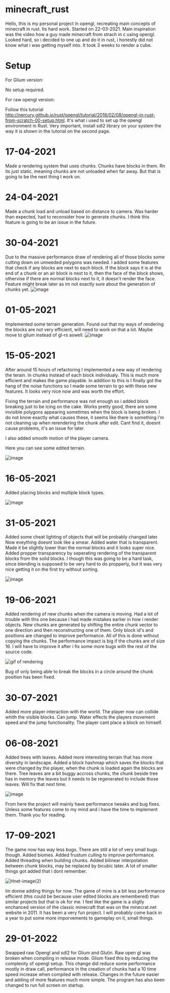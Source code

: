 # minecraft_rust

Hello, this is my personal project in opengl, recreating main concepts of minecraft in rust. 
Its hard work. Started on 22-03-2021. Main inspiration was the video how a guy made minecraft 
from strach in c using opengl. Looked hard, so i decided to one up and do it in rust, i honestly 
did not know what i was getting myself into. It took 3 weeks to render a cube.

# Setup 
For Glium version:

No setup required.

For raw opengl version:

Follow this tutorial http://nercury.github.io/rust/opengl/tutorial/2018/02/08/opengl-in-rust-from-scratch-00-setup.html. It's what i used to set up the opengl environment in Rust. Very important, install sdl2 library on your system the way it is shown in the tutorial on the second page.

# 17-04-2021

Made a rendering system that uses chunks. Chunks have blocks in them. Rn its just static, meaning chunks are not unloaded when far away. But that is going to be the next thing I work on.

# 24-04-2021

Made a chunk load and unload based on distance to camera. Was harder than expected, had to reconsider how to gererate chunks. I think this feature is going to be an issue in the future.

# 30-04-2021

Due to the massive performance draw of rendering all of those blocks some cutting down on unneeded polygons was needed. I added some features that check if any blocks are next to each block. If the block says it is at the end of a chunk or an air block is next to it, then the face of the block shows, othervise if there are normal blocks next to it, it doesn't render the face. Feature might break later as im not exactly sure about the generation of chunks yet.
![image](https://user-images.githubusercontent.com/50622827/116905576-758ca200-ac3f-11eb-9155-b19dc4dbdac2.png)

# 01-05-2021

Implemented some terrain generation. Found out that my ways of rendering the blocks are not very efficient, will need to work on that a lot. Maybe move to glium instead of gl-rs aswell.
![image](https://user-images.githubusercontent.com/50622827/116905445-470ec700-ac3f-11eb-84d8-e8f7b3926ab7.png)

# 15-05-2021

After around 15 hours of refactoring I implemented a new way of rendering the terain. In chunks instead of each block individualy. This is much more efficient and makes the game playable. In addition to this is I finally got the hang of the noise functions so I made some terrain to go with these new features. It looks very nice now and was worth the effort.

Fixing the terrain and performance was not enough so i added block breaking just to be icing on the cake. Works pretty good, there are some invisible polygons appearing sometimes when the block is being broken. I do not know exactly what causes these, it seems like there is something i'm not cleaning up when rerendering the chunk after edit. Cant find it, doesnt cause problems, it's an issue for later.

I also added smooth motion of the player camera.

Here you can see some edited terrain.

![image](https://user-images.githubusercontent.com/50622827/118380156-fb193600-b5df-11eb-820a-74803f4d9f47.png)

# 16-05-2021

Added placing blocks and multiple block types.

![image](https://user-images.githubusercontent.com/50622827/118399033-766bfd80-b65b-11eb-827a-99c232723840.png)

# 31-05-2021

Added some cheat lighting of objects that will be probably changed later. Now eveything doesnt look like a smear.
Added water that is transparent. Made it be slightly lower than the normal blocks and it looks super nice.
Added propper transparency by seperating rendering of the transparent blocks from the solid blocks. I though this was going to be a hard task, since blending is supposed to be very hard to do propperly, but it was very nice getting it on the first try without sorting.

![image](https://user-images.githubusercontent.com/50622827/120228267-14aab680-c24b-11eb-9e44-c6c9eafb85c1.png)

# 19-06-2021

Added rendering of new chunks when the camera is moving. Had a lot of trouble with this one because i had made mistakes earlier in how i render objects. New chunks are generated by shifting the entire chunk vector to one direction and then reconstructing one of them. Only block id's and positions are changed to improve performance. All of this is done without copying the chunks. The performance impact is big if the chunks are of size 16. I will have to improve it after i fix some more bugs with the rest of the source code.

![gif of rendering](https://user-images.githubusercontent.com/50622827/122639582-f07c2000-d0fa-11eb-849e-0de94a93b6a8.gif)

Bug of only being able to break the blocks in a circle around the chunk position has been fixed.

# 30-07-2021

Added more player interaction with the world. The player now can collide whith the visible blocks. Can jump. Water effects the players movement speed and the jump functionality. The player cant place a block on himself.

# 06-08-2021 

Added trees with leaves. Added more interesting terrain that has more diversity in landscape. Added a block hashmap which saves the blocks that were changed by the player, when the chunk is loaded again the blocks are there. Tree leaves are a bit buggy accross chunks, the chunk beside tree has in memory the leaves but it needs to be regenerated to include those leaves. Will fix that next time.

![image](https://user-images.githubusercontent.com/50622827/128577982-37897d50-e816-4024-8b1a-3f00054fe0fb.png)

From here the project will mainly have performance tweaks and bug fixes. Unless some features come to my mind and i have the time to implement them. Thank you for reading.

# 17-09-2021 

The game now has way less bugs. There are still a lot of very small bugs though. Added biomes. Added frustum culling to improve performance. Added threading when building chunks. Added bilinear interpolation between chunk blocks, may be replaced by bicubic later. A lot of smaller things got added that i dont remember. 

![Hnet-image(2)](https://user-images.githubusercontent.com/50622827/133839528-d6bfd69b-6473-4a57-8859-bdc6185dcaac.gif)

Im donne adding things for now. The game of mine is a bit less performance efficient (this could be because user edited blocks are remembered) than similar projects but that is ok for me. I feel like the game is a sligtly enchanced version of the classic minecraft that was on the minecrat.net website in 2011. It has been a very fun project. I will probably come back in a year to put some more imporvements to gameplay on it, small things.

# 29-01-2022 

Swapped raw Opengl and sdl2 for Glium and Glutin. Raw open gl was broken when compiling in release mode. Glium fixed this by reducing the complexity of opengl setup.
This change did reduce some performance mostly in draw call, performance in the creation of chunks had a 10 time speed increase when compiled with release. Changes in the future easier and adding of more features much more simple. The program has also been changed to run full screen on startup.
